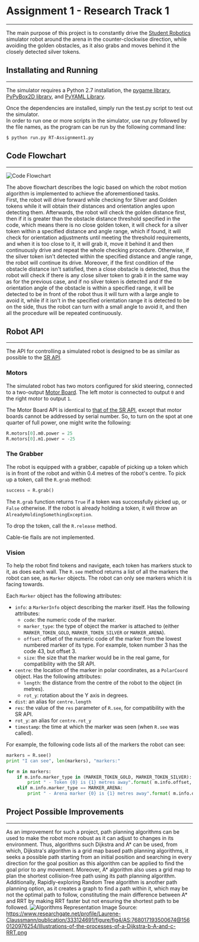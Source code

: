 # Assignment 1 - Research Track 1
---------------------------------
The  main purpose of this project is to constantly drive the [Student Robotics](https://studentrobotics.org/) simulator robot around the arena in the counter-clockwise direction, while avoiding the golden obstacles, as it also grabs and moves behind it the closely detected silver tokens.

## Installating and Running
---------------------------
The simulator requires a Python 2.7 installation, the [pygame library](https://www.pygame.org/news), [PyPyBox2D library](https://pypi.org/project/pypybox2d/2.1-r331/), and [PyYAML Library](https://pypi.org/project/PyYAML/).

Once the dependencies are installed, simply run the test.py script to test out the simulator.\
In order to run one or more scripts in the simulator, use run.py followed by the file names, as the program can be run by the following command line:
```
$ python run.py RT-Assignment1.py
```
## Code Flowchart
-----------------
![Code Flowchart](https://user-images.githubusercontent.com/79665691/142777103-0f692cef-b265-48c6-8288-090400cc5257.jpg)

The above flowchart describes the logic based on which the robot motion algorithm is implemented to achieve the aforementioned tasks.\
First, the robot will drive forward while checking for Silver and Golden tokens while it will obtain their distances and orientation angles upon detecting them. Afterwards, the robot will check the golden distance first, then if it is greater than the obstacle distance threshold specified in the code, which means there is no close golden token, it will check for a silver token within a specified distance and angle range, which if found, it will check for orientation adjustments until meeting the threshold requirements, and when it is too close to it, it will grab it, move it behind it and then continuously drive and repeat the whole checking procedure. Otherwise, if the silver token isn't detected within the specified distance and angle range, the robot will continue its drive. Moreover, if the first condition of the obstacle distance isn't satisfied, then a close obstacle is detected, thus the robot will check if there is any close silver token to grab it in the same way as for the previous case, and if no silver token is detected and if the orientation angle of the obstacle is within a specified range, it will be detected to be in front of the robot thus it will turn with a large angle to avoid it, while if it isn't in the specified orientation range it is detected to be on the side, thus the robot can turn with a small angle to avoid it, and then all the procedure will be repeated continuously.
## Robot API
------------

The API for controlling a simulated robot is designed to be as similar as possible to the [SR API][sr-api].

### Motors ###

The simulated robot has two motors configured for skid steering, connected to a two-output [Motor Board](https://studentrobotics.org/docs/kit/motor_board). The left motor is connected to output `0` and the right motor to output `1`.

The Motor Board API is identical to [that of the SR API](https://studentrobotics.org/docs/programming/sr/motors/), except that motor boards cannot be addressed by serial number. So, to turn on the spot at one quarter of full power, one might write the following:

```python
R.motors[0].m0.power = 25
R.motors[0].m1.power = -25
```

### The Grabber ###

The robot is equipped with a grabber, capable of picking up a token which is in front of the robot and within 0.4 metres of the robot's centre. To pick up a token, call the `R.grab` method:

```python
success = R.grab()
```

The `R.grab` function returns `True` if a token was successfully picked up, or `False` otherwise. If the robot is already holding a token, it will throw an `AlreadyHoldingSomethingException`.

To drop the token, call the `R.release` method.

Cable-tie flails are not implemented.

### Vision ###

To help the robot find tokens and navigate, each token has markers stuck to it, as does each wall. The `R.see` method returns a list of all the markers the robot can see, as `Marker` objects. The robot can only see markers which it is facing towards.

Each `Marker` object has the following attributes:

* `info`: a `MarkerInfo` object describing the marker itself. Has the following attributes:
  * `code`: the numeric code of the marker.
  * `marker_type`: the type of object the marker is attached to (either `MARKER_TOKEN_GOLD`, `MARKER_TOKEN_SILVER` or `MARKER_ARENA`).
  * `offset`: offset of the numeric code of the marker from the lowest numbered marker of its type. For example, token number 3 has the code 43, but offset 3.
  * `size`: the size that the marker would be in the real game, for compatibility with the SR API.
* `centre`: the location of the marker in polar coordinates, as a `PolarCoord` object. Has the following attributes:
  * `length`: the distance from the centre of the robot to the object (in metres).
  * `rot_y`: rotation about the Y axis in degrees.
* `dist`: an alias for `centre.length`
* `res`: the value of the `res` parameter of `R.see`, for compatibility with the SR API.
* `rot_y`: an alias for `centre.rot_y`
* `timestamp`: the time at which the marker was seen (when `R.see` was called).

For example, the following code lists all of the markers the robot can see:

```python
markers = R.see()
print "I can see", len(markers), "markers:"

for m in markers:
    if m.info.marker_type in (MARKER_TOKEN_GOLD, MARKER_TOKEN_SILVER):
        print " - Token {0} is {1} metres away".format( m.info.offset, m.dist )
    elif m.info.marker_type == MARKER_ARENA:
        print " - Arena marker {0} is {1} metres away".format( m.info.offset, m.dist )
```

[sr-api]: https://studentrobotics.org/docs/programming/sr/

## Project Possible Improvements
--------------------------------
As an improvement for such a project, path planning algorithms can be used to make the robot more robust as it can adjust to changes in its environment. Thus, algorithms such Dijkstra and A* can be used, from which,  Dijkstra's algorithm is a grid map based path planning algorithms, it seeks a possible path starting from an initial position and searching in every direction for the goal position as this algorithm can be applied to find the goal prior to any movement. Moreover, A* algorithm also uses a grid map to plan the shortest collision-free path using its path planning algorithm. Additionally, Rapidly-exploring Random Tree algorithm is another path planning option, as it creates a graph to find a path within it, which may be not the optimal path to follow, constituting the main difference between A* and RRT by making RRT faster but not ensuring the shortest path to be followed.
![Algorithms Representation](https://www.researchgate.net/profile/Laurene-Claussmann/publication/333124691/figure/fig4/AS:768017193500674@1560120976254/Illustrations-of-the-processes-of-a-Dijkstra-b-A-and-c-RRT.png)
Image Source: https://www.researchgate.net/profile/Laurene-Claussmann/publication/333124691/figure/fig4/AS:768017193500674@1560120976254/Illustrations-of-the-processes-of-a-Dijkstra-b-A-and-c-RRT.png
